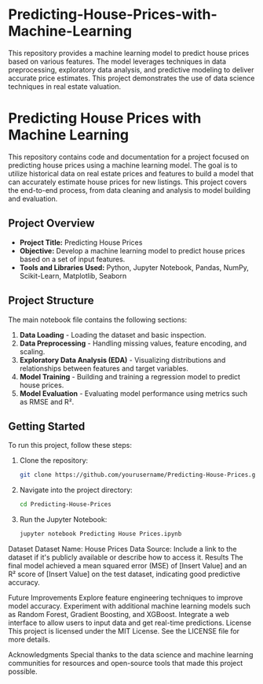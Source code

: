 # Predicting-House-Prices-with-Machine-Learning
This repository provides a machine learning model to predict house prices based on various features. The model leverages techniques in data preprocessing, exploratory data analysis, and predictive modeling to deliver accurate price estimates. This project demonstrates the use of data science techniques in real estate valuation.

# Predicting House Prices with Machine Learning

This repository contains code and documentation for a project focused on predicting house prices using a machine learning model. The goal is to utilize historical data on real estate prices and features to build a model that can accurately estimate house prices for new listings. This project covers the end-to-end process, from data cleaning and analysis to model building and evaluation.

## Project Overview
- **Project Title:** Predicting House Prices
- **Objective:** Develop a machine learning model to predict house prices based on a set of input features.
- **Tools and Libraries Used:** Python, Jupyter Notebook, Pandas, NumPy, Scikit-Learn, Matplotlib, Seaborn

## Project Structure
The main notebook file contains the following sections:
1. **Data Loading** - Loading the dataset and basic inspection.
2. **Data Preprocessing** - Handling missing values, feature encoding, and scaling.
3. **Exploratory Data Analysis (EDA)** - Visualizing distributions and relationships between features and target variables.
4. **Model Training** - Building and training a regression model to predict house prices.
5. **Model Evaluation** - Evaluating model performance using metrics such as RMSE and R².

## Getting Started
To run this project, follow these steps:

1. Clone the repository:
   ```bash
   git clone https://github.com/yourusername/Predicting-House-Prices.git

2. Navigate into the project directory:
   ```bash
   cd Predicting-House-Prices
3. Run the Jupyter Notebook:
   ```bash
   jupyter notebook Predicting House Prices.ipynb
Dataset
Dataset Name: House Prices Data
Source: Include a link to the dataset if it's publicly available or describe how to access it.
Results
The final model achieved a mean squared error (MSE) of [Insert Value] and an R² score of [Insert Value] on the test dataset, indicating good predictive accuracy.

Future Improvements
Explore feature engineering techniques to improve model accuracy.
Experiment with additional machine learning models such as Random Forest, Gradient Boosting, and XGBoost.
Integrate a web interface to allow users to input data and get real-time predictions.
License
This project is licensed under the MIT License. See the LICENSE file for more details.

Acknowledgments
Special thanks to the data science and machine learning communities for resources and open-source tools that made this project possible.


